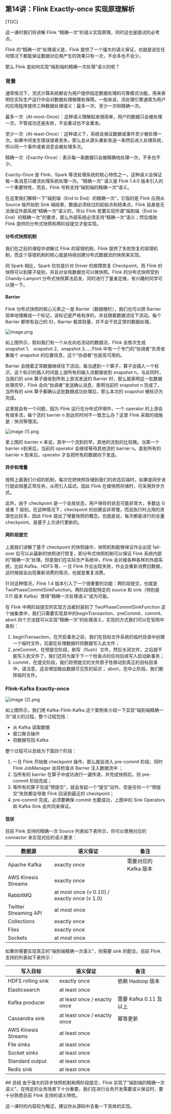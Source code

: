 ## 第14讲：Flink Exactly-once 实现原理解析

[TOC]

这一课时我们将讲解 Flink “精确一次”的语义实现原理，同时这也是面试的必考点。

Flink 的“精确一次”处理语义是，Flink 提供了一个强大的语义保证，也就是说在任何情况下都能保证数据对应用产生的效果只有一次，不会多也不会少。

那么 Flink 是如何实现“端到端的精确一次处理”语义的呢？

### 背景
通常情况下，流式计算系统都会为用户提供指定数据处理的可靠模式功能，用来表明在实际生产运行中会对数据处理做哪些保障。一般来说，流处理引擎通常为用户的应用程序提供三种数据处理语义：最多一次、至少一次和精确一次。

最多一次（At-most-Once）：这种语义理解起来很简单，用户的数据只会被处理一次，不管成功还是失败，不会重试也不会重发。

至少一次（At-least-Once）：这种语义下，系统会保证数据或事件至少被处理一次。如果中间发生错误或者丢失，那么会从源头重新发送一条然后进入处理系统，所以同一个事件或者消息会被处理多次。

精确一次（Exactly-Once）：表示每一条数据只会被精确地处理一次，不多也不少。

Exactly-Once 是 Flink、Spark 等流处理系统的核心特性之一，这种语义会保证每一条消息只被流处理系统处理一次。“精确一次” 语义是 Flink 1.4.0 版本引入的一个重要特性，而且，Flink 号称支持“端到端的精确一次”语义。

在这里我们解释一下“端到端（End to End）的精确一次”，它指的是 Flink 应用从 Source 端开始到 Sink 端结束，数据必须经过的起始点和结束点。Flink 自身是无法保证外部系统“精确一次”语义的，所以 Flink 若要实现所谓“端到端（End to End）的精确一次”的要求，那么外部系统必须支持“精确一次”语义；然后借助 Flink 提供的分布式快照和两阶段提交才能实现。

#### 分布式快照机制
我们在之前的课程中讲解过 Flink 的容错机制，Flink 提供了失败恢复的容错机制，而这个容错机制的核心就是持续创建分布式数据流的快照来实现。

同 Spark 相比，Spark 仅仅是针对 Driver 的故障恢复 Checkpoint。而 Flink 的快照可以到算子级别，并且对全局数据也可以做快照。Flink 的分布式快照受到  Chandy-Lamport 分布式快照算法启发，同时进行了量身定做，有兴趣的同学可以搜一下。

#### Barrier
Flink 分布式快照的核心元素之一是 Barrier（数据栅栏），我们也可以把 Barrier 简单地理解成一个标记，该标记是严格有序的，并且随着数据流往下流动。每个 Barrier 都带有自己的 ID，Barrier 极其轻量，并不会干扰正常的数据处理。

![image.png](https://kingcall.oss-cn-hangzhou.aliyuncs.com/blog/img/Ciqc1F7UoTqARTX3AADBrXbANRg092.png)

如上图所示，假如我们有一个从左向右流动的数据流，Flink 会依次生成 snapshot 1、 snapshot 2、snapshot 3……Flink 中有一个专门的“协调者”负责收集每个 snapshot 的位置信息，这个“协调者”也是高可用的。

Barrier 会随着正常数据继续往下流动，每当遇到一个算子，算子会插入一个标识，这个标识的插入时间是上游所有的输入流都接收到 snapshot n。与此同时，当我们的 sink 算子接收到所有上游流发送的 Barrier 时，那么就表明这一批数据处理完毕，Flink 会向“协调者”发送确认消息，表明当前的 snapshot n 完成了。当所有的 sink 算子都确认这批数据成功处理后，那么本次的 snapshot 被标识为完成。

这里就会有一个问题，因为 Flink 运行在分布式环境中，一个 operator 的上游会有很多流，每个流的 barrier n 到达的时间不一致怎么办？这里 Flink 采取的措施是：快流等慢流。

![image (1).png](https://kingcall.oss-cn-hangzhou.aliyuncs.com/blog/img/CgqCHl7UoW6AaNdLAAID6wE6jtw020.png)

拿上图的 barrier n 来说，其中一个流到的早，其他的流到的比较晚。当第一个 barrier n到来后，当前的 operator 会继续等待其他流的 barrier n。直到所有的barrier n 到来后，operator 才会把所有的数据向下发送。

#### 异步和增量
按照上面我们介绍的机制，每次在把快照存储到我们的状态后端时，如果是同步进行就会阻塞正常任务，从而引入延迟。因此 Flink 在做快照存储时，可采用异步方式。

此外，由于 checkpoint 是一个全局状态，用户保存的状态可能非常大，多数达 G 或者 T 级别。在这种情况下，checkpoint 的创建会非常慢，而且执行时占用的资源也比较多，因此 Flink 提出了增量快照的概念。也就是说，每次都是进行的全量 checkpoint，是基于上次进行更新的。

#### 两阶段提交
上面我们讲解了基于 checkpoint 的快照操作，快照机制能够保证作业出现 fail-over 后可以从最新的快照进行恢复，即分布式快照机制可以保证 Flink 系统内部的“精确一次”处理。但是我们在实际生产系统中，Flink 会对接各种各样的外部系统，比如 Kafka、HDFS 等，一旦 Flink 作业出现失败，作业会重新消费旧数据，这时候就会出现重新消费的情况，也就是重复消费。

针对这种情况，Flink 1.4 版本引入了一个很重要的功能：两阶段提交，也就是 TwoPhaseCommitSinkFunction。两阶段搭配特定的 source 和 sink（特别是 0.11 版本 Kafka）使得“精确一次处理语义”成为可能。

在 Flink 中两阶段提交的实现方法被封装到了 TwoPhaseCommitSinkFunction 这个抽象类中，我们只需要实现其中的beginTransaction、preCommit、commit、abort 四个方法就可以实现“精确一次”的处理语义，实现的方式我们可以在官网中查到：

1. beginTransaction，在开启事务之前，我们在目标文件系统的临时目录中创建一个临时文件，后面在处理数据时将数据写入此文件；
2. preCommit，在预提交阶段，刷写（flush）文件，然后关闭文件，之后就不能写入到文件了，我们还将为属于下一个检查点的任何后续写入启动新事务；
3. commit，在提交阶段，我们将预提交的文件原子性移动到真正的目标目录中，请注意，这会增加输出数据可见性的延迟；
   abort，在中止阶段，我们删除临时文件。

### Flink-Kafka Exactly-once

![image (2).png](https://kingcall.oss-cn-hangzhou.aliyuncs.com/blog/img/CgqCHl7UoY2AUTlYAAEDxOHYzPk641.png)


如上图所示，我们用 Kafka-Flink-Kafka 这个案例来介绍一下实现“端到端精确一次”语义的过程，整个过程包括：

- 从 Kafka 读取数据
- 窗口聚合操作
- 将数据写回 Kafka

整个过程可以总结为下面四个阶段：

1. 一旦 Flink 开始做 checkpoint 操作，那么就会进入 pre-commit 阶段，同时 Flink JobManager 会将检查点 Barrier 注入数据流中 ；
2. 当所有的 barrier 在算子中成功进行一遍传递，并完成快照后，则 pre-commit 阶段完成；
3. 等所有的算子完成“预提交”，就会发起一个“提交”动作，但是任何一个“预提交”失败都会导致 Flink 回滚到最近的 checkpoint；
4. pre-commit 完成，必须要确保 commit 也要成功，上图中的 Sink Operators 和 Kafka Sink 会共同来保证。

#### 现状

目前 Flink 支持的精确一次 Source 列表如下表所示，你可以使用对应的 connector 来实现对应的语义要求：

<table data-nodeid="22900">
<thead data-nodeid="22901">
<tr data-nodeid="22902">
<th data-org-content="**数据源**" data-nodeid="22904"><strong data-nodeid="23087">数据源</strong></th>
<th data-org-content="**语义保证**" data-nodeid="22905"><strong data-nodeid="23091">语义保证</strong></th>
<th data-org-content="**备注**" data-nodeid="22906"><strong data-nodeid="23095">备注</strong></th>
</tr>
</thead>
<tbody data-nodeid="22910">
<tr data-nodeid="22911">
<td data-org-content="Apache Kafka" data-nodeid="22912">Apache Kafka</td>
<td data-org-content="exactly once" data-nodeid="22913">exactly once</td>
<td data-org-content="需要对应的 Kafka 版本" data-nodeid="22914">需要对应的 Kafka 版本</td>
</tr>
<tr data-nodeid="22915">
<td data-org-content="AWS Kinesis Streams" data-nodeid="22916">AWS Kinesis Streams</td>
<td data-org-content="exactly once" data-nodeid="22917">exactly once</td>
<td data-nodeid="22918"></td>
</tr>
<tr data-nodeid="22919">
<td data-org-content="RabbitMQ" data-nodeid="22920">RabbitMQ</td>
<td data-org-content="at most once (v 0.10) / exactly once (v 1.0)" data-nodeid="22921">at most once (v 0.10) / exactly once (v 1.0)</td>
<td data-nodeid="22922"></td>
</tr>
<tr data-nodeid="22923">
<td data-org-content="Twitter Streaming API" data-nodeid="22924">Twitter Streaming API</td>
<td data-org-content="at most once" data-nodeid="22925">at most once</td>
<td data-nodeid="22926"></td>
</tr>
<tr data-nodeid="22927">
<td data-org-content="Collections" data-nodeid="22928">Collections</td>
<td data-org-content="exactly once" data-nodeid="22929">exactly once</td>
<td data-nodeid="22930"></td>
</tr>
<tr data-nodeid="22931">
<td data-org-content="Files" data-nodeid="22932">Files</td>
<td data-org-content="exactly once" data-nodeid="22933">exactly once</td>
<td data-nodeid="22934"></td>
</tr>
<tr data-nodeid="22935">
<td data-org-content="Sockets" data-nodeid="22936">Sockets</td>
<td data-org-content="at most once" data-nodeid="22937">at most once</td>
<td data-nodeid="22938"></td>
</tr>
</tbody>
</table>
如果你需要实现真正的“端到端精确一次语义”，则需要 sink 的配合。目前 Flink 支持的列表如下表所示：

<table data-nodeid="22941">
<thead data-nodeid="22942">
<tr data-nodeid="22943">
<th data-org-content="写入目标" data-nodeid="22945">写入目标</th>
<th data-org-content="语义保证" data-nodeid="22946">语义保证</th>
<th data-org-content="备注" data-nodeid="22947">备注</th>
</tr>
</thead>
<tbody data-nodeid="22951">
<tr data-nodeid="22952">
<td data-org-content="HDFS rolling sink" data-nodeid="22953">HDFS rolling sink</td>
<td data-org-content="exactly once" data-nodeid="22954">exactly once</td>
<td data-org-content="依赖 Hadoop 版本" data-nodeid="22955">依赖 Hadoop 版本</td>
</tr>
<tr data-nodeid="22956">
<td data-org-content="Elasticsearch" data-nodeid="22957">Elasticsearch</td>
<td data-org-content="at least once" data-nodeid="22958">at least once</td>
<td data-nodeid="22959"></td>
</tr>
<tr data-nodeid="22960">
<td data-org-content="Kafka producer" data-nodeid="22961">Kafka producer</td>
<td data-org-content="at least once / exactly once" data-nodeid="22962">at least once / exactly once</td>
<td data-org-content="需要 Kafka 0.11 及以上" data-nodeid="22963">需要 Kafka 0.11 及以上</td>
</tr>
<tr data-nodeid="22964">
<td data-org-content="Cassandra sink" data-nodeid="22965">Cassandra sink</td>
<td data-org-content="at least once / exactly once" data-nodeid="22966">at least once / exactly once</td>
<td data-org-content="幂等更新" data-nodeid="22967">幂等更新</td>
</tr>
<tr data-nodeid="22968">
<td data-org-content="AWS Kinesis Streams" data-nodeid="22969">AWS Kinesis Streams</td>
<td data-org-content="at least once" data-nodeid="22970">at least once</td>
<td data-nodeid="22971"></td>
</tr>
<tr data-nodeid="22972">
<td data-org-content="File sinks" data-nodeid="22973">File sinks</td>
<td data-org-content="at least once" data-nodeid="22974">at least once</td>
<td data-nodeid="22975"></td>
</tr>
<tr data-nodeid="22976">
<td data-org-content="Socket sinks" data-nodeid="22977">Socket sinks</td>
<td data-org-content="at least once" data-nodeid="22978">at least once</td>
<td data-nodeid="22979"></td>
</tr>
<tr data-nodeid="22980">
<td data-org-content="Standard output" data-nodeid="22981">Standard output</td>
<td data-org-content="at least once" data-nodeid="22982">at least once</td>
<td data-nodeid="22983"></td>
</tr>
<tr data-nodeid="22984">
<td data-org-content="Redis sink" data-nodeid="22985">Redis sink</td>
<td data-org-content="at least once" data-nodeid="22986">at least once</td>
<td data-nodeid="22987"></td>
</tr>
</tbody>
</table>
## 总结
由于强大的异步快照机制和两阶段提交，Flink 实现了“端到端的精确一次语义”，在特定的业务场景下十分重要，我们在进行业务开发需要语义保证时，要十分熟悉目前 Flink 支持的语义特性。

这一课时的内容较为晦涩，建议你从源码中去看一下具体的实现。

